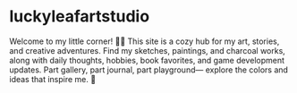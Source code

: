 # luckyleafartstudio
Welcome to my little corner! 🌿✨ This site is a cozy hub for my art, stories, and creative adventures. Find my sketches, paintings, and charcoal works, along with daily thoughts, hobbies, book favorites, and game development updates. Part gallery, part journal, part playground— explore the colors and ideas that inspire me. 💚
